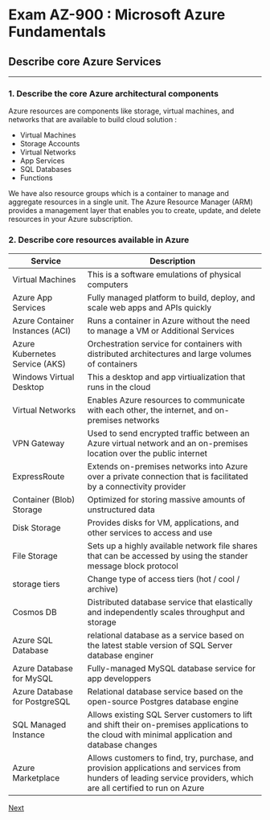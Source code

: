 # Exam AZ-900 : Microsoft Azure Fundamentals

## Describe core Azure Services

---

### 1. Describe the core Azure architectural components

Azure resources are components like storage, virtual machines, and networks that are available to build cloud solution :
- Virtual Machines
- Storage Accounts
- Virtual Networks
- App Services
- SQL Databases
- Functions

We have also resource groups which is a container to manage and aggregate resources in a single unit.
The Azure Resource Manager (ARM) provides a management layer that enables you to create, update, and delete resources in your Azure subscription.

### 2. Describe core resources available in Azure

| Service                         | Description                                                                                                                                                         |
|---------------------------------|---------------------------------------------------------------------------------------------------------------------------------------------------------------------|
| Virtual Machines                | This is a software emulations of physical computers                                                                                                                 |
| Azure App Services              | Fully managed platform to build, deploy, and scale web apps and APIs quickly                                                                                        |
| Azure Container Instances (ACI) | Runs a container in Azure without the need to manage a VM or Additional Services                                                                                    |
| Azure Kubernetes Service (AKS)  | Orchestration service for containers with distributed architectures and large volumes of containers                                                                 |
| Windows Virtual Desktop         | This a desktop and app virtiualization that runs in the cloud                                                                                                       |
| Virtual Networks                | Enables Azure resources to communicate with each other, the internet, and on-premises networks                                                                      |
| VPN Gateway                     | Used to send encrypted traffic between an Azure virtual network and an on-premises location over the public internet                                                |
| ExpressRoute                    | Extends on-premises networks into Azure over a private connection that is facilitated by a connectivity provider                                                    |
| Container (Blob) Storage        | Optimized for storing massive amounts of unstructured data                                                                                                          |
| Disk Storage                    | Provides disks for VM, applications, and other services to access and use                                                                                           |
| File Storage                    | Sets up a highly available network file shares that can be accessed by using the stander message block protocol                                                     |
| storage tiers                   | Change type of access tiers (hot / cool / archive)                                                                                                                  |
| Cosmos DB                       | Distributed database service that elastically and independently scales throughput and storage                                                                       |
| Azure SQL Database              | relational database as a service based on the latest stable version of SQL Server database enginer                                                                  |
| Azure Database for MySQL        | Fully-managed MySQL database service for app developpers                                                                                                            |
| Azure Database for PostgreSQL   | Relational database service based on the open-source Postgres database engine                                                                                       |
| SQL Managed Instance            | Allows existing SQL Server customers to lift and shift their on-premises applications to the cloud with minimal application and database changes                    |
| Azure Marketplace               | Allows customers to find, try, purchase, and provision applications and services from hunders of leading service providers, which are all certified to run on Azure |

[Next](03-TOOLS.md)